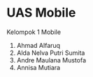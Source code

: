 # UAS Mobile

Kelompok 1 Mobile

1. Ahmad Alfaruq
2. Alda Nelva Putri Sumita
3. Andre Maulana Mustofa
4. Annisa Mutiara
